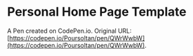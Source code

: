 # Personal Home Page  Template

A Pen created on CodePen.io. Original URL: [https://codepen.io/Poursoltan/pen/QWrWwbW](https://codepen.io/Poursoltan/pen/QWrWwbW).

